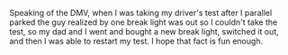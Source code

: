 Speaking of the DMV, when I was taking my driver's test after I parallel parked the guy realized by one break light was out so I couldn't take the test, so my dad and I went and bought a new break light, switched it out, and then I was able to restart my test. I hope that fact is fun enough. 

